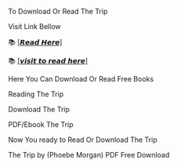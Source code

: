 To Download Or Read The Trip

Visit Link Bellow

📚 [[𝙍𝙚𝙖𝙙 𝙃𝙚𝙧𝙚]](https://slicefile.web.app/krakenfiles/207910348)

📚 [[𝙫𝙞𝙨𝙞𝙩 𝙩𝙤 𝙧𝙚𝙖𝙙 𝙝𝙚𝙧𝙚]](https://uk.ebookarea.xyz/?book=207910348-the-trip)

Here You Can Download Or Read Free Books

Reading The Trip

Download The Trip

PDF/Ebook The Trip

Now You ready to Read Or Download The Trip

The Trip by (Phoebe Morgan) PDF Free Download
